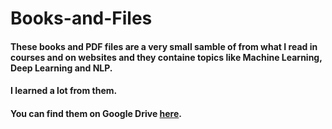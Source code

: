 # Books-and-Files

#### These books and PDF files are a very small samble of from what I read in courses and on websites and they containe topics like Machine Learning, Deep Learning and NLP.

#### I learned a lot from them.

#### You can find them on Google Drive [here](https://drive.google.com/drive/folders/1eAYEvcnd66wMYQqNXDihIdFwZx5vdLFc).
